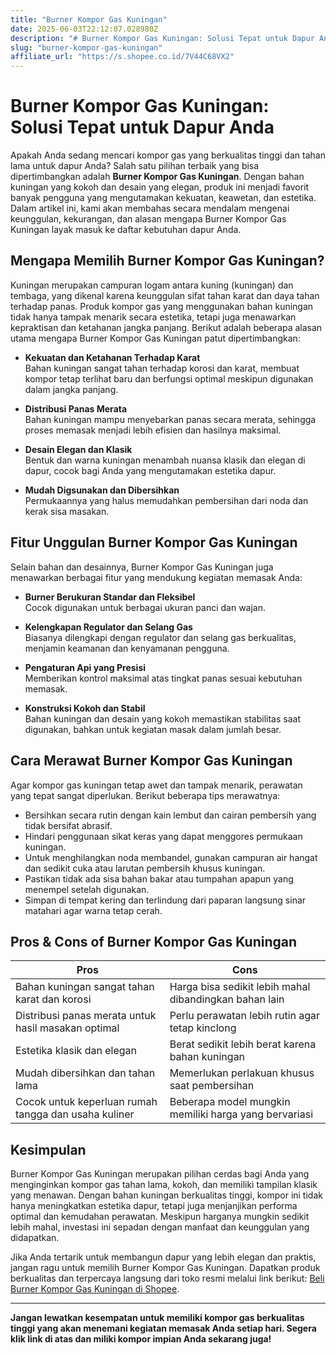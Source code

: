 ```yaml
---
title: "Burner Kompor Gas Kuningan"
date: 2025-06-03T22:12:07.028980Z
description: "# Burner Kompor Gas Kuningan: Solusi Tepat untuk Dapur Anda..."
slug: "burner-kompor-gas-kuningan"
affiliate_url: "https://s.shopee.co.id/7V44C68VX2"
---
```

# Burner Kompor Gas Kuningan: Solusi Tepat untuk Dapur Anda

Apakah Anda sedang mencari kompor gas yang berkualitas tinggi dan tahan lama untuk dapur Anda? Salah satu pilihan terbaik yang bisa dipertimbangkan adalah **Burner Kompor Gas Kuningan**. Dengan bahan kuningan yang kokoh dan desain yang elegan, produk ini menjadi favorit banyak pengguna yang mengutamakan kekuatan, keawetan, dan estetika. Dalam artikel ini, kami akan membahas secara mendalam mengenai keunggulan, kekurangan, dan alasan mengapa Burner Kompor Gas Kuningan layak masuk ke daftar kebutuhan dapur Anda.

## Mengapa Memilih Burner Kompor Gas Kuningan?

Kuningan merupakan campuran logam antara kuning (kuningan) dan tembaga, yang dikenal karena keunggulan sifat tahan karat dan daya tahan terhadap panas. Produk kompor gas yang menggunakan bahan kuningan tidak hanya tampak menarik secara estetika, tetapi juga menawarkan kepraktisan dan ketahanan jangka panjang. Berikut adalah beberapa alasan utama mengapa Burner Kompor Gas Kuningan patut dipertimbangkan:

- **Kekuatan dan Ketahanan Terhadap Karat**  
  Bahan kuningan sangat tahan terhadap korosi dan karat, membuat kompor tetap terlihat baru dan berfungsi optimal meskipun digunakan dalam jangka panjang.

- **Distribusi Panas Merata**  
  Bahan kuningan mampu menyebarkan panas secara merata, sehingga proses memasak menjadi lebih efisien dan hasilnya maksimal.

- **Desain Elegan dan Klasik**  
  Bentuk dan warna kuningan menambah nuansa klasik dan elegan di dapur, cocok bagi Anda yang mengutamakan estetika dapur.

- **Mudah Digsunakan dan Dibersihkan**  
  Permukaannya yang halus memudahkan pembersihan dari noda dan kerak sisa masakan.

## Fitur Unggulan Burner Kompor Gas Kuningan

Selain bahan dan desainnya, Burner Kompor Gas Kuningan juga menawarkan berbagai fitur yang mendukung kegiatan memasak Anda:

- **Burner Berukuran Standar dan Fleksibel**  
  Cocok digunakan untuk berbagai ukuran panci dan wajan.

- **Kelengkapan Regulator dan Selang Gas**  
  Biasanya dilengkapi dengan regulator dan selang gas berkualitas, menjamin keamanan dan kenyamanan pengguna.

- **Pengaturan Api yang Presisi**  
  Memberikan kontrol maksimal atas tingkat panas sesuai kebutuhan memasak.

- **Konstruksi Kokoh dan Stabil**  
  Bahan kuningan dan desain yang kokoh memastikan stabilitas saat digunakan, bahkan untuk kegiatan masak dalam jumlah besar.

## Cara Merawat Burner Kompor Gas Kuningan

Agar kompor gas kuningan tetap awet dan tampak menarik, perawatan yang tepat sangat diperlukan. Berikut beberapa tips merawatnya:

- Bersihkan secara rutin dengan kain lembut dan cairan pembersih yang tidak bersifat abrasif.
- Hindari penggunaan sikat keras yang dapat menggores permukaan kuningan.
- Untuk menghilangkan noda membandel, gunakan campuran air hangat dan sedikit cuka atau larutan pembersih khusus kuningan.
- Pastikan tidak ada sisa bahan bakar atau tumpahan apapun yang menempel setelah digunakan.
- Simpan di tempat kering dan terlindung dari paparan langsung sinar matahari agar warna tetap cerah.

## Pros & Cons of Burner Kompor Gas Kuningan

| **Pros**                                           | **Cons**                                               |
|-----------------------------------------------------|--------------------------------------------------------|
| Bahan kuningan sangat tahan karat dan korosi      | Harga bisa sedikit lebih mahal dibandingkan bahan lain |
| Distribusi panas merata untuk hasil masakan optimal| Perlu perawatan lebih rutin agar tetap kinclong       |
| Estetika klasik dan elegan                        | Berat sedikit lebih berat karena bahan kuningan      |
| Mudah dibersihkan dan tahan lama                   | Memerlukan perlakuan khusus saat pembersihan         |
| Cocok untuk keperluan rumah tangga dan usaha kuliner | Beberapa model mungkin memiliki harga yang bervariasi |

## Kesimpulan

Burner Kompor Gas Kuningan merupakan pilihan cerdas bagi Anda yang menginginkan kompor gas tahan lama, kokoh, dan memiliki tampilan klasik yang menawan. Dengan bahan kuningan berkualitas tinggi, kompor ini tidak hanya meningkatkan estetika dapur, tetapi juga menjanjikan performa optimal dan kemudahan perawatan. Meskipun harganya mungkin sedikit lebih mahal, investasi ini sepadan dengan manfaat dan keunggulan yang didapatkan.

Jika Anda tertarik untuk membangun dapur yang lebih elegan dan praktis, jangan ragu untuk memilih Burner Kompor Gas Kuningan. Dapatkan produk berkualitas dan terpercaya langsung dari toko resmi melalui link berikut: [Beli Burner Kompor Gas Kuningan di Shopee](https://s.shopee.co.id/7V44C68VX2).

---

**Jangan lewatkan kesempatan untuk memiliki kompor gas berkualitas tinggi yang akan menemani kegiatan memasak Anda setiap hari. Segera klik link di atas dan miliki kompor impian Anda sekarang juga!**